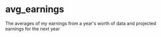 # avg_earnings
The averages of my earnings from a year's worth of data and projected earnings for the next year
